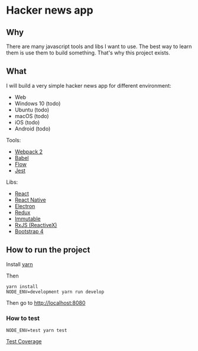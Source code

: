 # Hacker news app

## Why

There are many javascript tools and libs I want to use. The best way to learn them is use them to build something. That's why this project exists.

## What

I will build a very simple hacker news app for different environment:
* Web
* Windows 10 (todo)
* Ubuntu (todo)
* macOS (todo)
* iOS (todo)
* Android (todo)

Tools:
* [Webpack 2](https://webpack.js.org/)
* [Babel](http://babeljs.io/)
* [Flow](https://flowtype.org)
* [Jest](https://facebook.github.io/jest/)

Libs:
* [React](https://facebook.github.io/react/)
* [React Native](https://facebook.github.io/react-native/)
* [Electron](http://electron.atom.io/)
* [Redux](https://facebook.github.io/immutable-js/)
* [Immutable](http://redux.js.org/)
* [RxJS (ReactiveX)](http://reactivex.io/rxjs/)
* [Bootstrap 4](https://v4-alpha.getbootstrap.com/)

## How to run the project

Install <a href="https://yarnpkg.com/en/docs/install" target="_blank">yarn</a>

Then
```
yarn install
NODE_ENV=development yarn run develop
```
Then go to
[http://localhost:8080](http://localhost:8080)

### How to test
```
NODE_ENV=test yarn test
```


[Test Coverage](http://localhost:8080/coverage/lcov-report/index.html)
